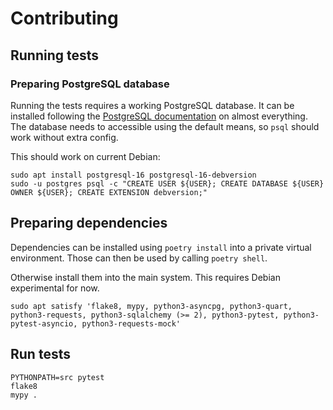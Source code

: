 # Contributing

## Running tests

### Preparing PostgreSQL database

Running the tests requires a working PostgreSQL database.
It can be installed following the [PostgreSQL documentation](https://www.postgresql.org/download/linux/) on almost everything.
The database needs to accessible using the default means, so `psql` should work without extra config.

This should work on current Debian:
```
sudo apt install postgresql-16 postgresql-16-debversion
sudo -u postgres psql -c "CREATE USER ${USER}; CREATE DATABASE ${USER} OWNER ${USER}; CREATE EXTENSION debversion;"
```

## Preparing dependencies

Dependencies can be installed using `poetry install` into a private virtual environment.
Those can then be used by calling `poetry shell`.

Otherwise install them into the main system.
This requires Debian experimental for now.

```
sudo apt satisfy 'flake8, mypy, python3-asyncpg, python3-quart, python3-requests, python3-sqlalchemy (>= 2), python3-pytest, python3-pytest-asyncio, python3-requests-mock'
```

## Run tests

```
PYTHONPATH=src pytest
flake8
mypy .
```
